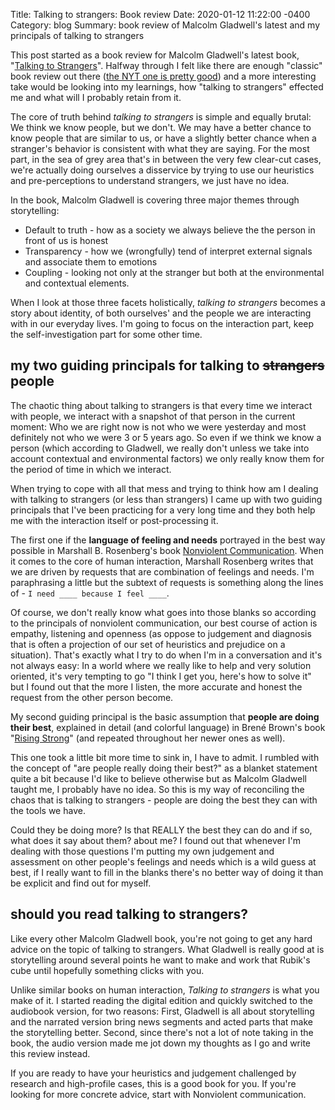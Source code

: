 Title: Talking to strangers: Book review
Date:   2020-01-12 11:22:00 -0400
Category: blog
Summary:  book review of Malcolm Gladwell's latest and my principals of talking to strangers

This post started as a book review for Malcolm Gladwell's latest book, "[Talking to Strangers](https://www.amazon.com/Talking-Strangers-Should-About-People/dp/B07NJCG1XS/)". Halfway through I felt like there are enough "classic" book review out there ([the NYT one is pretty good](https://www.nytimes.com/2019/09/04/books/review-talking-to-strangers-malcolm-gladwell.html)) and a more interesting take would be looking into my learnings, how "talking to strangers" effected me and what will I probably retain from it.

The core of truth behind _talking to strangers_ is simple and equally brutal: We think we know people, but we don't. We may have a better chance to know people that are similar to us, or have a slightly better chance when a stranger's behavior is consistent with what they are saying. For the most part, in the sea of grey area that's in between the very few clear-cut cases, we're actually doing ourselves a disservice by trying to use our heuristics and pre-perceptions to understand strangers, we just have no idea.

In the book, Malcolm Gladwell is covering three major themes through storytelling:

* Default to truth - how as a society we always believe the the person in front of us is honest
* Transparency - how we (wrongfully) tend of interpret external signals and associate them to emotions
* Coupling - looking not only at the stranger but both at the environmental and contextual elements.

When I look at those three facets holistically, _talking to strangers_ becomes a story about identity, of both ourselves' and the people we are interacting with in our everyday lives. I'm going to focus on the interaction part, keep the self-investigation part for some other time.

## my two guiding principals for talking to <s>strangers</s> people

The chaotic thing about talking to strangers is that every time we interact with people, we interact with a snapshot of that person in the current moment: Who we are right now is not who we were yesterday and most definitely not who we were 3 or 5 years ago. So even if we think we know a person (which according to Gladwell, we really don't unless we take into account contextual and environmental factors) we only really know them for the period of time in which we interact.

When trying to cope with all that mess and trying to think how am I dealing with talking to strangers (or less than strangers) I came up with two guiding principals that I've been practicing for a very long time and they both help me with the interaction itself or post-processing it.

The first one if the **language of feeling and needs** portrayed in the best way possible in Marshall B. Rosenberg's book [Nonviolent Communication](https://www.amazon.com/Nonviolent-Communication-Language-Life-Changing-Relationships-ebook/dp/B014OISVU4). When it comes to the core of human interaction, Marshall Rosenberg writes that we are driven by requests that are combination of feelings and needs. I'm paraphrasing a little but the subtext of requests is something along the lines of - `I need ____ because I feel ____`.

Of course, we don't really know what goes into those blanks so according to the principals of nonviolent communication, our best course of action is empathy, listening and openness (as oppose to judgement and diagnosis that is often a projection of our set of heuristics and prejudice on a situation). That's exactly what I try to do when I'm in a conversation and it's not always easy: In a world where we really like to help and very solution oriented, it's very tempting to go "I think I get you, here's how to solve it" but I found out that the more I listen, the more accurate and honest the request from the other person become.

My second guiding principal is the basic assumption that **people are doing their best**, explained in detail (and colorful language) in Brené Brown's book "[Rising Strong](https://www.amazon.com/Rising-Strong-Ability-Transforms-Parent/dp/081298580X)" (and repeated throughout her newer ones as well).

This one took a little bit more time to sink in, I have to admit. I rumbled with the concept of "are people really doing their best?" as a blanket statement quite a bit because I'd like to believe otherwise but as Malcolm Gladwell taught me, I probably have no idea. So this is my way of reconciling the chaos that is talking to strangers - people are doing the best they can with the tools we have.

Could they be doing more? Is that REALLY the best they can do and if so, what does it say about them? about me? I found out that whenever I'm dealing with those questions I'm putting my own judgement and assessment on other people's feelings and needs which is a wild guess at best, if I really want to fill in the blanks there's no better way of doing it than be explicit and find out for myself.

## should you read talking to strangers?

Like every other Malcolm Gladwell book, you're not going to get any hard advice on the topic of talking to strangers. What Gladwell is really good at is storytelling around several points he want to make and work that Rubik's cube until hopefully something clicks with you.

Unlike similar books on human interaction, _Talking to strangers_ is what you make of it. I started reading the digital edition and quickly switched to the audiobook version, for two reasons: First, Gladwell is all about storytelling and the narrated version bring news segments and acted parts that make the storytelling better. Second, since there's not a lot of note taking in the book, the audio version made me jot down my thoughts as I go and write this review instead.

If you are ready to have your heuristics and judgement challenged by research and high-profile cases, this is a good book for you. If you're looking for more concrete advice, start with Nonviolent communication.
